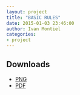 ```yaml
---
layout: project
title: "BASIC RULES"
date: 2015-01-03 23:46:00
author: Ivan Montiel
categories:
- project
---
```

## Downloads

* [PNG](TODO)
* [PDF](TODO)